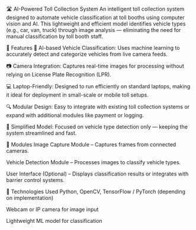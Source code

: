 🛣️ AI-Powered Toll Collection System
An intelligent toll collection system designed to automate vehicle classification at toll booths using computer vision and AI. This lightweight and efficient model identifies vehicle types (e.g., car, van, truck) through image analysis — eliminating the need for manual classification by toll booth staff.

🚀 Features
🤖 AI-based Vehicle Classification: Uses machine learning to accurately detect and categorize vehicles from live camera feeds.

📷 Camera Integration: Captures real-time images for processing without relying on License Plate Recognition (LPR).

💻 Laptop-Friendly: Designed to run efficiently on standard laptops, making it ideal for deployment in small-scale or mobile toll setups.

🔍 Modular Design: Easy to integrate with existing toll collection systems or expand with additional modules like payment or logging.

🧠 Simplified Model: Focused on vehicle type detection only — keeping the system streamlined and fast.

🧩 Modules
Image Capture Module – Captures frames from connected cameras.

Vehicle Detection Module – Processes images to classify vehicle types.

User Interface (Optional) – Displays classification results or integrates with barrier control systems.

🔧 Technologies Used
Python, OpenCV, TensorFlow / PyTorch (depending on implementation)

Webcam or IP camera for image input

Lightweight ML model for classification

